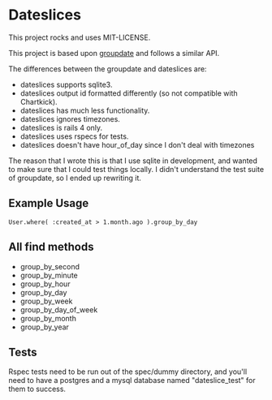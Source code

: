 # Dateslices

This project rocks and uses MIT-LICENSE.

This project is based upon [groupdate](https://github.com/ankane/groupdate) and follows a similar API.

The differences between the groupdate and dateslices are:
- dateslices supports sqlite3.
- dateslices output id formatted differently (so not compatible with Chartkick).
- dateslices has much less functionality.
- dateslices ignores timezones.
- dateslices is rails 4 only.
- dateslices uses rspecs for tests.
- dateslices doesn't have hour_of_day since I don't deal with timezones


The reason that I wrote this is that I use sqlite in development, and wanted to make sure that I could test things locally.  I didn't understand the test suite of groupdate, so I ended up rewriting it.


## Example Usage

```
User.where( :created_at > 1.month.ago ).group_by_day
```

## All find methods

- group_by_second
- group_by_minute
- group_by_hour
- group_by_day
- group_by_week
- group_by_day_of_week
- group_by_month
- group_by_year

## Tests

Rspec tests need to be run out of the spec/dummy directory, and you'll need to have a postgres and a mysql database named "dateslice_test" for them to success.
